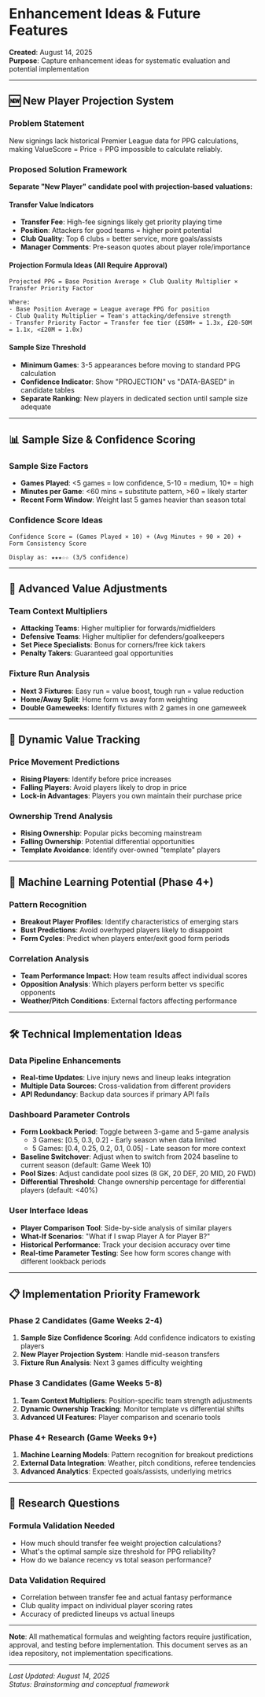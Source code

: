 # Enhancement Ideas & Future Features
**Created**: August 14, 2025  
**Purpose**: Capture enhancement ideas for systematic evaluation and potential implementation

---

## 🆕 **New Player Projection System**

### **Problem Statement**
New signings lack historical Premier League data for PPG calculations, making ValueScore = Price ÷ PPG impossible to calculate reliably.

### **Proposed Solution Framework**
**Separate "New Player" candidate pool with projection-based valuations:**

#### **Transfer Value Indicators**
- **Transfer Fee**: High-fee signings likely get priority playing time
- **Position**: Attackers for good teams = higher point potential
- **Club Quality**: Top 6 clubs = better service, more goals/assists
- **Manager Comments**: Pre-season quotes about player role/importance

#### **Projection Formula Ideas (All Require Approval)**
```
Projected PPG = Base Position Average × Club Quality Multiplier × Transfer Priority Factor

Where:
- Base Position Average = League average PPG for position
- Club Quality Multiplier = Team's attacking/defensive strength
- Transfer Priority Factor = Transfer fee tier (£50M+ = 1.3x, £20-50M = 1.1x, <£20M = 1.0x)
```

#### **Sample Size Threshold**
- **Minimum Games**: 3-5 appearances before moving to standard PPG calculation
- **Confidence Indicator**: Show "PROJECTION" vs "DATA-BASED" in candidate tables
- **Separate Ranking**: New players in dedicated section until sample size adequate

---

## 📊 **Sample Size & Confidence Scoring**

### **Sample Size Factors**
- **Games Played**: <5 games = low confidence, 5-10 = medium, 10+ = high
- **Minutes per Game**: <60 mins = substitute pattern, >60 = likely starter
- **Recent Form Window**: Weight last 5 games heavier than season total

### **Confidence Score Ideas**
```
Confidence Score = (Games Played × 10) + (Avg Minutes ÷ 90 × 20) + Form Consistency Score

Display as: ★★★☆☆ (3/5 confidence)
```

---

## 🎯 **Advanced Value Adjustments**

### **Team Context Multipliers**
- **Attacking Teams**: Higher multiplier for forwards/midfielders
- **Defensive Teams**: Higher multiplier for defenders/goalkeepers  
- **Set Piece Specialists**: Bonus for corners/free kick takers
- **Penalty Takers**: Guaranteed goal opportunities

### **Fixture Run Analysis**
- **Next 3 Fixtures**: Easy run = value boost, tough run = value reduction
- **Home/Away Split**: Home form vs away form weighting
- **Double Gameweeks**: Identify fixtures with 2 games in one gameweek

---

## 🔄 **Dynamic Value Tracking**

### **Price Movement Predictions**
- **Rising Players**: Identify before price increases
- **Falling Players**: Avoid players likely to drop in price
- **Lock-in Advantages**: Players you own maintain their purchase price

### **Ownership Trend Analysis**
- **Rising Ownership**: Popular picks becoming mainstream
- **Falling Ownership**: Potential differential opportunities
- **Template Avoidance**: Identify over-owned "template" players

---

## 🧠 **Machine Learning Potential** (Phase 4+)

### **Pattern Recognition**
- **Breakout Player Profiles**: Identify characteristics of emerging stars
- **Bust Predictions**: Avoid overhyped players likely to disappoint
- **Form Cycles**: Predict when players enter/exit good form periods

### **Correlation Analysis**
- **Team Performance Impact**: How team results affect individual scores
- **Opposition Analysis**: Which players perform better vs specific opponents
- **Weather/Pitch Conditions**: External factors affecting performance

---

## 🛠 **Technical Implementation Ideas**

### **Data Pipeline Enhancements**
- **Real-time Updates**: Live injury news and lineup leaks integration
- **Multiple Data Sources**: Cross-validation from different providers
- **API Redundancy**: Backup data sources if primary API fails

### **Dashboard Parameter Controls**
- **Form Lookback Period**: Toggle between 3-game and 5-game analysis
  - 3 Games: [0.5, 0.3, 0.2] - Early season when data limited
  - 5 Games: [0.4, 0.25, 0.2, 0.1, 0.05] - Late season for more context
- **Baseline Switchover**: Adjust when to switch from 2024 baseline to current season (default: Game Week 10)
- **Pool Sizes**: Adjust candidate pool sizes (8 GK, 20 DEF, 20 MID, 20 FWD)
- **Differential Threshold**: Change ownership percentage for differential players (default: <40%)

### **User Interface Ideas**
- **Player Comparison Tool**: Side-by-side analysis of similar players
- **What-If Scenarios**: "What if I swap Player A for Player B?"
- **Historical Performance**: Track your decision accuracy over time
- **Real-time Parameter Testing**: See how form scores change with different lookback periods

---

## 📋 **Implementation Priority Framework**

### **Phase 2 Candidates** (Game Weeks 2-4)
1. **Sample Size Confidence Scoring**: Add confidence indicators to existing players
2. **New Player Projection System**: Handle mid-season transfers
3. **Fixture Run Analysis**: Next 3 games difficulty weighting

### **Phase 3 Candidates** (Game Weeks 5-8)  
1. **Team Context Multipliers**: Position-specific team strength adjustments
2. **Dynamic Ownership Tracking**: Monitor template vs differential shifts
3. **Advanced UI Features**: Player comparison and scenario tools

### **Phase 4+ Research** (Game Weeks 9+)
1. **Machine Learning Models**: Pattern recognition for breakout predictions
2. **External Data Integration**: Weather, pitch conditions, referee tendencies
3. **Advanced Analytics**: Expected goals/assists, underlying metrics

---

## 🔬 **Research Questions**

### **Formula Validation Needed**
- How much should transfer fee weight projection calculations?
- What's the optimal sample size threshold for PPG reliability?
- How do we balance recency vs total season performance?

### **Data Validation Required**
- Correlation between transfer fee and actual fantasy performance
- Club quality impact on individual player scoring rates
- Accuracy of predicted lineups vs actual lineups

---

**Note**: All mathematical formulas and weighting factors require justification, approval, and testing before implementation. This document serves as an idea repository, not implementation specifications.

---

*Last Updated: August 14, 2025*  
*Status: Brainstorming and conceptual framework*